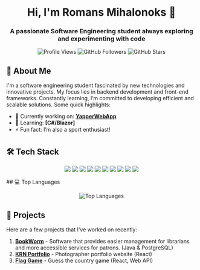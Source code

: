 <!-- Profile Heading -->
<h1 align="center">Hi, I'm Romans Mihalonoks 👋</h1>
<h3 align="center">A passionate Software Engineering student always exploring and experimenting with code</h3>

<!-- Badges: GitHub Stats, Visitor Counter -->
<p align="center">
  <img src="https://komarev.com/ghpvc/?username=rrromanm&label=Profile%20views&color=0e75b6&style=flat" alt="Profile Views" />
  <img src="https://img.shields.io/github/followers/rrromanm?label=Followers&style=social" alt="GitHub Followers" />
  <img src="https://img.shields.io/github/stars/rrromanm?label=Stars&style=social" alt="GitHub Stars" />
</p>

<!-- About Me Section -->
## 🚀 About Me
I'm a software engineering student fascinated by new technologies and innovative projects. My focus lies in backend development and front-end frameworks. Constantly learning, I’m committed to developing efficient and scalable solutions. Some quick highlights:
- 🔭 Currently working on: **[YapperWebApp](https://github.com/rrromanm/YapperWebApp)**
- 🌱 Learning: **[C#/Blazor]**
- ⚡ Fun fact: I’m also a sport enthusiast!

<!-- Tech Stack -->
## 🛠️ Tech Stack
<p align="center">
  <img src="https://img.shields.io/badge/Code-Java-%23EA8600.svg?style=flat&logo=java&logoColor=white" />
  <img src="https://img.shields.io/badge/Code-HTML5-%23E34F26.svg?style=flat&logo=html5&logoColor=white" />
  <img src="https://img.shields.io/badge/Code-CSS3-%231572B6.svg?style=flat&logo=css3&logoColor=white" />
  <img src="https://img.shields.io/badge/Code-JavaScript-%23323330.svg?style=flat&logo=javascript&logoColor=%23F7DF1E" />
  <img src="https://img.shields.io/badge/Framework-Bootstrap-%23563D7C.svg?style=flat&logo=bootstrap&logoColor=white" />
  <img src="https://img.shields.io/badge/Framework-React-%2361DAFB.svg?style=flat&logo=react&logoColor=white" />
  <img src="https://img.shields.io/badge/Code-Python-%233776AB.svg?style=flat&logo=python&logoColor=white" />
  <img src="https://img.shields.io/badge/Database-PostgreSQL-%23336791.svg?style=flat&logo=postgresql&logoColor=white" />
  <img src="https://img.shields.io/badge/Code-C%23-%23239120.svg?style=flat&logo=csharp&logoColor=white" />
  <img src="https://img.shields.io/badge/Framework-Blazor-%23005C7C.svg?style=flat&logo=dotnet&logoColor=white" />
</p>
<!-- Top Languages -->
## 💻 Top Languages
<p align="center">
  <img src="https://github-readme-stats.vercel.app/api/top-langs/?username=rrromanm&layout=compact&theme=github_dark" alt="Top Languages" />
</p>

<!-- Projects Showcase -->
## 🚀 Projects
Here are a few projects that I've worked on recently:
1. **[BookWorm](https://github.com/rrromanm/BookWorm)** - Software that provides easier management for librarians and more accessible services for patrons. (Java & PostgreSQL)
2. **[KRN Portfolio](https://github.com/rrromanm/krn-portfolio)** - Photographer portfolio website (React)
3. **[Flag Game](https://github.com/rrromanm/flag-game)** - Guess the country game (React, Web API)

